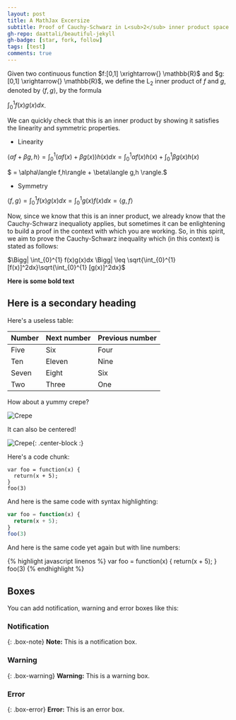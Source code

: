 ```yaml
---
layout: post
title: A MathJax Excersize
subtitle: Proof of Cauchy-Schwarz in L<sub>2</sub> inner product space.
gh-repo: daattali/beautiful-jekyll
gh-badge: [star, fork, follow]
tags: [test]
comments: true
---
```


Given two continuous function $f:[0,1] \xrightarrow{} \mathbb{R}$ and $g:[0,1]  \xrightarrow{} \mathbb{R}$, we define the L<sub>2</sub> inner product of _f_ and _g_, denoted by $\langle f,g\rangle$, by the formula

 $\int_{0}^{1} f(x)g(x)dx$. 
 
 We can quickly check that this is an inner product by showing it satisfies the linearity and symmetric properties.
 
 - Linearity
 
 $\langle \alpha f + \beta g, h\rangle = \int_0^1 (\alpha f(x) + \beta g(x)) h(x) dx = \int_0^1\alpha f(x)h(x) + \int_0^1 \beta g(x)h(x)$

$ = \alpha\langle f,h\rangle + \beta\langle g,h \rangle.$

- Symmetry

$\langle f,g\rangle =\int_0^1 f(x)g(x)dx = \int_0^1 g(x)f(x)dx= \langle g,f\rangle$

Now, since we know that this is an inner product, we already know that the Cauchy-Schwarz inequalioty applies, but sometimes it can be enlightening to build a proof in the context with which you are working. So, in this spirit, we aim to prove the Cauchy-Schwarz inequality which (in this context) is stated as follows: 

$\Bigg| \int_{0}^{1} f(x)g(x)dx \Bigg| \leq \sqrt{\int_{0}^{1} [f(x)]^2dx}\sqrt{\int_{0}^{1} [g(x)]^2dx}$

**Here is some bold text**


## Here is a secondary heading 

Here's a useless table: 

| Number | Next number | Previous number |
| :------ |:--- | :--- |
| Five | Six | Four |
| Ten | Eleven | Nine |
| Seven | Eight | Six |
| Two | Three | One |

How about a yummy crepe?

![Crepe](https://s3-media3.fl.yelpcdn.com/bphoto/cQ1Yoa75m2yUFFbY2xwuqw/348s.jpg)

It can also be centered!

![Crepe](https://s3-media3.fl.yelpcdn.com/bphoto/cQ1Yoa75m2yUFFbY2xwuqw/348s.jpg){: .center-block :}

Here's a code chunk:

~~~
var foo = function(x) {
  return(x + 5);
}
foo(3)
~~~

And here is the same code with syntax highlighting:

```javascript
var foo = function(x) {
  return(x + 5);
}
foo(3)
```

And here is the same code yet again but with line numbers:

{% highlight javascript linenos %}
var foo = function(x) {
  return(x + 5);
}
foo(3)
{% endhighlight %}

## Boxes
You can add notification, warning and error boxes like this:

### Notification

{: .box-note}
**Note:** This is a notification box.

### Warning

{: .box-warning}
**Warning:** This is a warning box.

### Error

{: .box-error}
**Error:** This is an error box.
